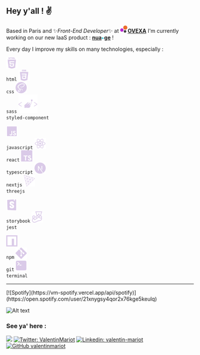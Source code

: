 ## Hey y'all ! ✌️ 
 
Based in Paris and ✨*Front-End Developer*✨ at [**<img height="20px" src="/oxeva.png" />OVEXA**](https://oxeva.fr) I'm currently working on our new IaaS product : [**nua<img height="7px" src="/nua.ge2.png" />ge**](https://nua.ge) !
       
Every day I improve my skills on many technologies, especially :   

<code><img width="30px" title="HTML" alt="HTML" src="/logos/html.png"> html</code>
<code><img width="30px" title="CSS" alt="CSS" src="/logos/css.png"> css</code>
<code><img width="30px" title="SASS" alt="SASS" src="/logos/sass.png"> sass</code>
<code><img width="50px" title="STYLED-COMPONENT" alt="STYLED-COMPONENT" src="/logos/styledComponent.png"> styled-component</code>

<code><img width="30px" title="JS" alt="JS" src="/logos/js.png"> javascript</code>
<code><img width="30px" title="REACT" alt="REACT" src="/logos/react.png"> react</code>
<code><img width="30px" title="TYPESCRIPT" alt="TYPESCRIPT" src="/logos/typescript.png"> typescript</code>
<code><img width="30px" title="NEXTJS" alt="NEXTJS" src="/logos/nextjs.png"> nextjs</code>
<code><img width="30px" title="THREEJS" alt="THREEJS" src="/logos/threejs.png"> threejs</code>

<code><img width="30px" title="STORYBOOK" alt="STORYBOOK" src="/logos/storybook.png"> storybook</code>
<code><img width="30px" title="JEST" alt="JEST" src="/logos/jest.png"> jest</code>

<code><img width="30px" title="NPM" alt="NPM" src="/logos/npm.png"> npm</code>
<code><img width="30px" title="GIT" alt="GIT" src="/logos/git.png"> git</code>
<code><img width="30px" title="TERMINAL" alt="TERMINAL" src="/logos/terminal.png"> terminal</code>

<hr>       
[![Spotify](https://vm-spotify.vercel.app/api/spotify)](https://open.spotify.com/user/21xnygsy4qor2x76kge5keulq)
     
![Alt text](https://spotify-recently-played-readme.vercel.app/api?user=21xnygsy4qor2x76kge5keulq&count=3)

### See ya' here :

[![](https://dcbadge.vercel.app/api/shield/692026964000768113?style=flat)](https://discord.com/users/692026964000768113)
[![Twitter: ValentinMariot](https://img.shields.io/twitter/follow/ValentinMariot?style=social)](https://twitter.com/ValentinMariot)
[![Linkedin: valentin-mariot](https://img.shields.io/badge/-valentinmariot-blue?style=flat-square&logo=Linkedin&logoColor=white&link=https://www.linkedin.com/in/valentin-mariot/)](https://www.linkedin.com/in/valentin-mariot/)
[![GitHub valentinmariot](https://img.shields.io/github/followers/valentinmariot?label=follow&style=social)](https://github.com/valentinmariot)
